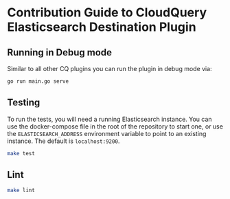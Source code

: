 # Contribution Guide to CloudQuery Elasticsearch Destination Plugin

## Running in Debug mode

Similar to all other CQ plugins you can run the plugin in debug mode via:

```bash
go run main.go serve
```

## Testing

To run the tests, you will need a running Elasticsearch instance. You can use the docker-compose file in the root of the repository to start one, or use the `ELASTICSEARCH_ADDRESS` environment variable to point to an existing instance. The default is `localhost:9200`.

```bash
make test
```

## Lint

```bash
make lint
```